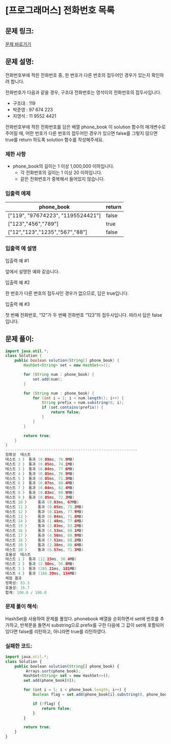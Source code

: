 # [프로그래머스] 전화번호 목록

## 문제 링크:

[문제 바로가기](https://school.programmers.co.kr/learn/courses/30/lessons/42577#)

## 문제 설명:

전화번호부에 적힌 전화번호 중, 한 번호가 다른 번호의 접두어인 경우가 있는지 확인하려 합니다.

전화번호가 다음과 같을 경우, 구조대 전화번호는 영석이의 전화번호의 접두사입니다.

- 구조대 : 119
- 박준영 : 97 674 223
- 지영석 : 11 9552 4421

전화번호부에 적힌 전화번호를 담은 배열 phone_book 이 solution 함수의 매개변수로 주어질 때, 어떤 번호가 다른 번호의 접두어인 경우가 있으면 false를 그렇지 않으면 true를 return 하도록 solution 함수를 작성해주세요.

### 제한 사항

- phone_book의 길이는 1 이상 1,000,000 이하입니다.
    - 각 전화번호의 길이는 1 이상 20 이하입니다.
    - 같은 전화번호가 중복해서 들어있지 않습니다.

### 입출력 예제

| phone_book | return |
| --- | --- |
| ["119", "97674223", "1195524421"] | false |
| ["123","456","789"] | true |
| ["12","123","1235","567","88"] | false |

### 입출력 예 설명

입출력 예 #1

앞에서 설명한 예와 같습니다.

입출력 예 #2

한 번호가 다른 번호의 접두사인 경우가 없으므로, 답은 true입니다.

입출력 예 #3

첫 번째 전화번호, “12”가 두 번째 전화번호 “123”의 접두사입니다. 따라서 답은 false입니다.

## 문제 풀이:

```java
import java.util.*;
class Solution {
    public boolean solution(String[] phone_book) {
        HashSet<String> set = new HashSet<>();

        for (String num : phone_book) {
            set.add(num);
        }

        for (String num : phone_book) {
            for (int i = 1; i < num.length(); i++) {
                String prefix = num.substring(0, i);
                if (set.contains(prefix)) {
                    return false;
                }
            }
        }

        return true;
    }
}
----------------------------------------------------------
정확성  테스트
테스트 1 〉	통과 (0.09ms, 76.9MB)
테스트 2 〉	통과 (0.05ms, 74.1MB)
테스트 3 〉	통과 (0.04ms, 77.6MB)
테스트 4 〉	통과 (0.05ms, 76.9MB)
테스트 5 〉	통과 (0.05ms, 71.3MB)
테스트 6 〉	통과 (0.07ms, 80.4MB)
테스트 7 〉	통과 (0.04ms, 82.4MB)
테스트 8 〉	통과 (0.03ms, 69.9MB)
테스트 9 〉	통과 (0.05ms, 72.3MB)
테스트 10 〉	통과 (0.03ms, 67MB)
테스트 11 〉	통과 (0.05ms, 75.3MB)
테스트 12 〉	통과 (0.11ms, 77.9MB)
테스트 13 〉	통과 (0.04ms, 71.8MB)
테스트 14 〉	통과 (1.48ms, 77.6MB)
테스트 15 〉	통과 (3.03ms, 83.2MB)
테스트 16 〉	통과 (4.53ms, 88.1MB)
테스트 17 〉	통과 (4.56ms, 80.9MB)
테스트 18 〉	통과 (7.51ms, 88.2MB)
테스트 19 〉	통과 (2.38ms, 88.6MB)
테스트 20 〉	통과 (6.57ms, 71.3MB)
효율성  테스트
테스트 1 〉	통과 (12.15ms, 56.4MB)
테스트 2 〉	통과 (2.50ms, 56.8MB)
테스트 3 〉	통과 (285.21ms, 181MB)
테스트 4 〉	통과 (186.39ms, 134MB)
채점 결과
정확성: 83.3
효율성: 16.7
합계: 100.0 / 100.0
```

### **문제 풀이 해석:**

HashSet을 사용하여 문제를 풀었다. phonebook 배열을 순회하면서 set에 번호를 추가하고, 반복문을 돌면서 substring으로 prefix를 구한 다음에 그 값이 set에 포함되어있다면 false를 리턴하고, 아니라면 true를 리턴하였다.

### 실패한 코드:

```jsx
import java.util.*;
class Solution {
    public boolean solution(String[] phone_book) {
         Arrays.sort(phone_book);
        HashSet<String> set = new HashSet<>();
        set.add(phone_book[0]);

        for (int i = 1; i < phone_book.length; i++) {
            Boolean flag = set.add(phone_book[i].substring(0, phone_book[i - 1].length()));

            if (!flag) {
                return false;
            }
        }

        return true;
    }
}
```
